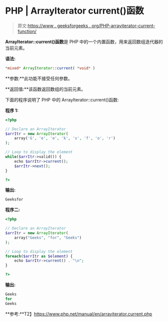 # PHP | ArrayIterator current()函数

> 原文:[https://www . geeksforgeeks . org/PHP-arrayiterator-current-function/](https://www.geeksforgeeks.org/php-arrayiterator-current-function/)

**ArrayIterator::current()函数**是 PHP 中的一个内置函数，用来返回数组迭代器的当前元素。

**语法:**

```php
*mixed* ArrayIterator::current( *void* )
```

**参数:**此功能不接受任何参数。

**返回值:**该函数返回数组的当前元素。

下面的程序说明了 PHP 中的 ArrayIterator::current()函数:

**程序 1:**

```php
<?php

// Declare an ArrayIterator
$arrItr = new ArrayIterator(
    array('G', 'e', 'e', 'k', 's', 'f', 'o', 'r')
);

// Loop to display the element
while($arrItr->valid()) {
    echo $arrItr->current();
    $arrItr->next();
}

?>
```

**输出:**

```php
Geeksfor

```

**程序二:**

```php
<?php

// Declare an ArrayIterator
$arrItr = new ArrayIterator(
    array("Geeks", "for", "Geeks")
);

// Loop to display the element
foreach($arrItr as $element) {
    echo $arrItr->current() . "\n";
}

?>
```

**输出:**

```php
Geeks
for
Geeks

```

**参考:**T2】https://www.php.net/manual/en/arrayiterator.current.php